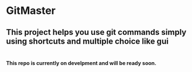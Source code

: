 # GitMaster

## This project helps you use git commands simply using shortcuts and multiple choice like gui

#

<p style="color:red; font-size:13px; font-weight:bold">
	<h4>This repo is currently on develpment and will be ready soon.</h4>
</p>
